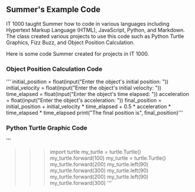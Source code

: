 ## Summer's Example Code

IT 1000 taught Summer how to code in various languages including Hypertext Markup Language (HTML), JavaScript, Python, and Markdown. The class created various projects to use this code such as Python Turtle Graphics, Fizz Buzz, and Object Position Calculation. 

Here is some code Summer created for projects in IT 1000.

### Object Position Calculation Code
'''
initial_position = float(input("Enter the object's initial position: "))
initial_velocity = float(input("Enter the object's initial velocity: "))
time_elapsed = float(input("Enter the object's time elapsed: "))
acceleration = float(input("Enter the object's acceleration: "))
final_position = initial_position + initial_velocity * time_elapsed + 0.5 * acceleration * time_elapsed * time_elapsed
print("The final position is", final_position)'''

### Python Turtle Graphic Code
'''
>>> import turtle
>>> my_turtle = turtle.Turtle()
>>> my_turtle.forward(100)
>>> my_turtle = turtle.Turtle()
>>> my_turtle.forward(200)
>>> my_turtle.left(90)
>>> my_turtle.forward(300)
>>> my_turtle.left(90)
>>> my_turtle.forward(200)
>>> my_turtle.left(90)
>>> my_turtle.forward(300)
>>>'''
